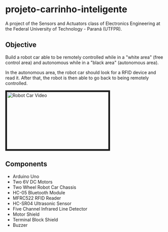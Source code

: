 # projeto-carrinho-inteligente

A project of the Sensors and Actuators class of Electronics Engineering at the Federal University of Technology - Paraná (UTFPR).

## Objective

Build a robot car able to be remotely
controlled while in a "white area" (free control area) and autonomous while in a "black area" (autonomous area).

In the autonomous area, the robot car should look for a RFID device and read it. After that, the robot is then able to go back to being remotely controlled.

<a href="http://www.youtube.com/watch?feature=player_embedded&v=zCywNJ8AhtY
" target="_blank"><img src="https://i9.ytimg.com/vi/zCywNJ8AhtY/maxresdefault.jpg?sqp=CKjFuekF&rs=AOn4CLAwVsO_qgSznXdH8FqoipIJH__4BQ" 
alt="Robot Car Video" width="320" height="180" border="5" /></a>

## Components

-   Arduino Uno
-   Two 6V DC Motors
-   Two Wheel Robot Car Chassis
-   HC-05 Bluetooth Module
-   MFRC522 RFID Reader
-   HC-SR04 Ultrasonic Sensor
-   Five Channel Infrared Line Detector
-   Motor Shield
-   Terminal Block Shield
-   Buzzer
